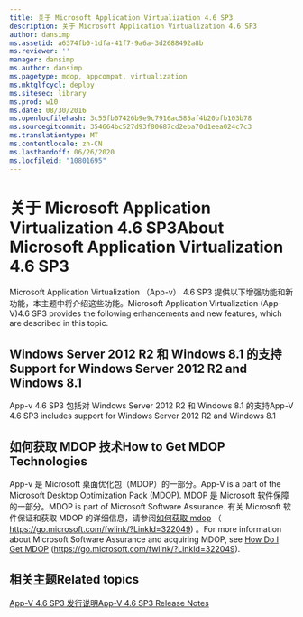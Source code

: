 ```yaml
---
title: 关于 Microsoft Application Virtualization 4.6 SP3
description: 关于 Microsoft Application Virtualization 4.6 SP3
author: dansimp
ms.assetid: a6374fb0-1dfa-41f7-9a6a-3d2688492a8b
ms.reviewer: ''
manager: dansimp
ms.author: dansimp
ms.pagetype: mdop, appcompat, virtualization
ms.mktglfcycl: deploy
ms.sitesec: library
ms.prod: w10
ms.date: 08/30/2016
ms.openlocfilehash: 3c55fb07426b9e9c7916ac585af4b20bfb103b78
ms.sourcegitcommit: 354664bc527d93f80687cd2eba70d1eea024c7c3
ms.translationtype: MT
ms.contentlocale: zh-CN
ms.lasthandoff: 06/26/2020
ms.locfileid: "10801695"
---
```

# <span data-ttu-id="7ee5d-103">关于 Microsoft Application Virtualization 4.6 SP3</span><span class="sxs-lookup"><span data-stu-id="7ee5d-103">About Microsoft Application Virtualization 4.6 SP3</span></span>


<span data-ttu-id="7ee5d-104">Microsoft Application Virtualization （App-v） 4.6 SP3 提供以下增强功能和新功能，本主题中将介绍这些功能。</span><span class="sxs-lookup"><span data-stu-id="7ee5d-104">Microsoft Application Virtualization (App-V)4.6 SP3 provides the following enhancements and new features, which are described in this topic.</span></span>

## <span data-ttu-id="7ee5d-105">Windows Server 2012 R2 和 Windows 8.1 的支持</span><span class="sxs-lookup"><span data-stu-id="7ee5d-105">Support for Windows Server 2012 R2 and Windows 8.1</span></span>


<span data-ttu-id="7ee5d-106">App-v 4.6 SP3 包括对 Windows Server 2012 R2 和 Windows 8.1 的支持</span><span class="sxs-lookup"><span data-stu-id="7ee5d-106">App-V 4.6 SP3 includes support for Windows Server 2012 R2 and Windows 8.1</span></span>

## <span data-ttu-id="7ee5d-107">如何获取 MDOP 技术</span><span class="sxs-lookup"><span data-stu-id="7ee5d-107">How to Get MDOP Technologies</span></span>


<span data-ttu-id="7ee5d-108">App-v 是 Microsoft 桌面优化包（MDOP）的一部分。</span><span class="sxs-lookup"><span data-stu-id="7ee5d-108">App-V is a part of the Microsoft Desktop Optimization Pack (MDOP).</span></span> <span data-ttu-id="7ee5d-109">MDOP 是 Microsoft 软件保障的一部分。</span><span class="sxs-lookup"><span data-stu-id="7ee5d-109">MDOP is part of Microsoft Software Assurance.</span></span> <span data-ttu-id="7ee5d-110">有关 Microsoft 软件保证和获取 MDOP 的详细信息，请参阅[如何获取 mdop](https://go.microsoft.com/fwlink/?LinkId=322049) （ https://go.microsoft.com/fwlink/?LinkId=322049) 。</span><span class="sxs-lookup"><span data-stu-id="7ee5d-110">For more information about Microsoft Software Assurance and acquiring MDOP, see [How Do I Get MDOP](https://go.microsoft.com/fwlink/?LinkId=322049) (https://go.microsoft.com/fwlink/?LinkId=322049).</span></span>

## <span data-ttu-id="7ee5d-111">相关主题</span><span class="sxs-lookup"><span data-stu-id="7ee5d-111">Related topics</span></span>


[<span data-ttu-id="7ee5d-112">App-V 4.6 SP3 发行说明</span><span class="sxs-lookup"><span data-stu-id="7ee5d-112">App-V 4.6 SP3 Release Notes</span></span>](app-v-46-sp3-release-notes.md)

 

 





